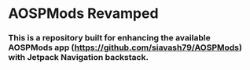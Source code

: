 # AOSPMods Revamped

### This is a repository built for enhancing the available AOSPMods app (https://github.com/siavash79/AOSPMods) with Jetpack Navigation backstack.
